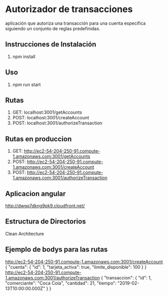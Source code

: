 # Autorizador de transacciones

aplicación que autoriza una transacción para una
cuenta específica siguiendo un conjunto de reglas predefinidas.

## Instrucciones de Instalación

1. npm install

## Uso

1. npm run start

## Rutas

1. GET: localhost:3001/getAccounts
2. POST: localhost:3001/createAccount
3. POST: localhost:3001/authorizeTransaction

## Rutas en produccion

1. GET: http://ec2-54-204-250-91.compute-1.amazonaws.com:3001/getAccounts
2. POST: http://ec2-54-204-250-91.compute-1.amazonaws.com:3001/createAccount
3. POST: http://ec2-54-204-250-91.compute-1.amazonaws.com:3001/authorizeTransaction

## Aplicacion angular 

http://dwgq7dkng9pk9.cloudfront.net/

## Estructura de Directorios

Clean Architecture

## Ejemplo de bodys para las rutas

http://ec2-54-204-250-91.compute-1.amazonaws.com:3001/createAccount
{
    "cuenta": {
        "id": 1,
        "tarjeta_activa": true,
        "limite_disponible": 100
    }
}
http://ec2-54-204-250-91.compute-1.amazonaws.com:3001/authorizeTransaction
{
    "transaccion": {
        "id": 1,
        "comerciante": "Coca Cola",
        "cantidad": 21,
        "tiempo": "2019-02-13T10:00:00.000Z"
    }
}




